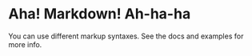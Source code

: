 # Aha! Markdown! Ah-ha-ha

You can use different markup syntaxes.
See the docs and examples for more info.
